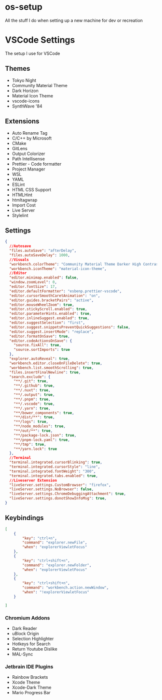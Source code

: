 # os-setup
All the stuff I do when setting up a new machine for dev or recreation

# VSCode Settings
The setup I use for VSCode

## Themes
- Tokyo Night
- Community Material Theme
- Dark Horizon
- Material Icon Theme
- vscode-icons
- SynthWave '84

## Extensions
- Auto Rename Tag
- C/C++ by Microsoft
- CMake
- GitLens
- Output Colorizer
- Path Intellisense
- Prettier - Code formatter
- Project Manager
- WSL
- YAML
- ESLint
- HTML CSS Support
- HTMLHint
- htmltagwrap
- Import Cost
- Live Server
- Stylelint



## Settings
```json
{
  //Autosave
  "files.autoSave": "afterDelay",
  "files.autoSaveDelay": 1000,
  //Visuals
  "workbench.colorTheme": "Community Material Theme Darker High Contrast",
  "workbench.iconTheme": "material-icon-theme",
  //Editor
  "editor.minimap.enabled": false,
  "window.zoomLevel": 0,
  "editor.fontSize": 17,
  "editor.defaultFormatter": "esbenp.prettier-vscode",
  "editor.cursorSmoothCaretAnimation": "on",
  "editor.guides.bracketPairs": "active",
  "editor.mouseWheelZoom": true,
  "editor.stickyScroll.enabled": true,
  "editor.parameterHints.enabled": true,
  "editor.inlineSuggest.enabled": true,
  "editor.suggestSelection": "first",
  "editor.suggest.snippetsPreventQuickSuggestions": false,
  "editor.suggest.insertMode": "replace",
  "editor.formatOnSave": true,
  "editor.codeActionsOnSave": {
    "source.fixAll": true,
    "source.sortImports": true
  },
  "explorer.autoReveal": true,
  "workbench.editor.closeOnFileDelete": true,
  "workbench.list.smoothScrolling": true,
  "files.insertFinalNewline": true,
  "search.exclude": {
    "**/.git": true,
    "**/.github": true,
    "**/.nuxt": true,
    "**/.output": true,
    "**/.pnpm": true,
    "**/.vscode": true,
    "**/.yarn": true,
    "**/bower_components": true,
    "**/dist/**": true,
    "**/logs": true,
    "**/node_modules": true,
    "**/out/**": true,
    "**/package-lock.json": true,
    "**/pnpm-lock.yaml": true,
    "**/tmp": true,
    "**/yarn.lock": true
  },
  //Terminal
  "terminal.integrated.cursorBlinking": true,
  "terminal.integrated.cursorStyle": "line",
  "terminal.integrated.fontWeight": "300",
  "terminal.integrated.tabs.enabled": true,
  //Liveserver Extension
  "liveServer.settings.CustomBrowser": "firefox",
  "liveServer.settings.NoBrowser": false,
  "liveServer.settings.ChromeDebuggingAttachment": true,
  "liveServer.settings.donotShowInfoMsg": true,
}

```


## Keybindings
```json
[
    {
        "key": "ctrl+n",
        "command": "explorer.newFile",
        "when": "explorerViewletFocus"
    },
    {
        "key": "ctrl+shift+n",
        "command": "explorer.newFolder",
        "when": "explorerViewletFocus"
    },
    {
        "key": "ctrl+shift+n",
        "command": "workbench.action.newWindow",
        "when": "!explorerViewletFocus"
    }

]
```

### Chromium Addons
- Dark Reader
- uBlock Origin
- Selection Highlighter
- Hotkeys for Search
- Return Youtube Dislike
- MAL-Sync


### Jetbrain IDE Plugins
- Rainbow Brackets
- Xcode Theme
- Xcode-Dark Theme
- Mario Progress Bar

